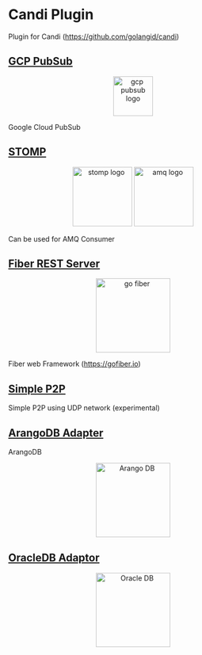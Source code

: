# Candi Plugin

Plugin for Candi (https://github.com/golangid/candi)

## [GCP PubSub](https://github.com/golangid/candi-plugin/tree/master/gcppubsub)

<p align="center">
<img src="https://storage.googleapis.com/agungdp/static/logo/google-cloud-pub-sub.svg" width="80" alt="gcp pubsub logo" />
</p>

Google Cloud PubSub

## [STOMP](https://github.com/golangid/candi-plugin/tree/master/stomp-broker)

<p align="center">
<img src="https://storage.googleapis.com/agungdp/static/logo/stomp.png" width="120" alt="stomp logo" />
<img src="https://storage.googleapis.com/agungdp/static/logo/amq.png" width="120" alt="amq logo" />
</p>

Can be used for AMQ Consumer

## [Fiber REST Server](https://github.com/golangid/candi-plugin/tree/master/fiber-rest)

<p align="center">
<img src="https://raw.githubusercontent.com/gofiber/docs/master/static/img/logo.svg" width="150" alt="go fiber" />
</p>

Fiber web Framework (https://gofiber.io)

## [Simple P2P](https://github.com/golangid/candi-plugin/tree/master/p2p)

Simple P2P using UDP network (experimental)

## [ArangoDB Adapter](https://github.com/golangid/candi-plugin/tree/master/arango-adapter)

ArangoDB
<p align="center">
<img src="https://cdn.worldvectorlogo.com/logos/arangodb.svg" width="150" alt="Arango DB" />
</p>

## [OracleDB Adaptor](https://github.com/golangid/candi-plugin/tree/master/oracledb-adaptor)

<p align="center">
<img src="https://newrelic.com/sites/default/files/quickstarts/images/icons/oracledb--logo.svg" width="150" alt="Oracle DB" />
</p>
